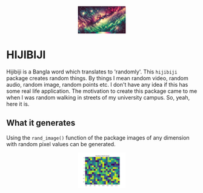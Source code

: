 <img src='creations/pixeleted.png' style="display: block; margin: auto; height: 25%; width: 25%;" alt="Pixelated Image">

# HIJIBIJI

Hijibiji is a Bangla word which translates to 'randomly'. This `hijibiji` package creates random things. By things I mean random video, random audio, random image, random points etc. I don't have any idea if this has some real life application. The motivation to create this package came to me when I was random walking in streets of my university campus. So, yeah, here it is. 

## What it generates

Using the `rand_image()` function of the package images of any dimension with random pixel values can be generated. 

<img src='creations/rand_image.png' style="display: block; margin: auto; height: 25%; width: 25%;" alt="Pixelated Image">

